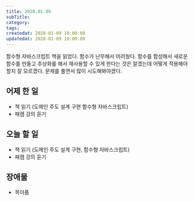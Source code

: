 ```yaml
---
title: 2020.01.09
subTitle: 
category: 
tags: 
createdat: 2020-01-09 10:00:00
updatedat: 2020-01-09 10:00:00
---
```


함수형 자바스크립트 책을 읽었다. 함수가 난무해서 어려웠다. 함수를 합성해서 새로운 함수를 만들고 추상화를 해서 재사용할 수 있게 한다는 것은 알겠는데 어떻게 적용해야 할지 잘 모르겠다. 문제를 풀면서 많이 시도해봐야겠다.

## 어제 한 일

* 책 읽기 (도메인 주도 설계 구현 함수형 자바스크립트)
* 패캠 강의 듣기

## 오늘 할 일

* 책 읽기 (도메인 주도 설계 구현, 함수형 자바스크립트)
* 패캠 강의 듣기

## 장애물

* 목아픔
